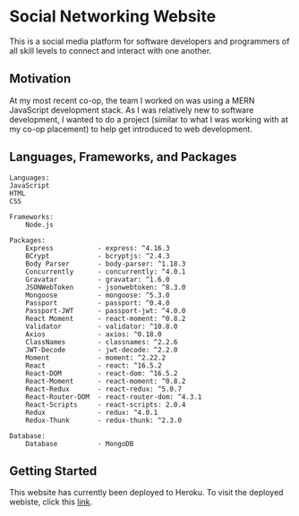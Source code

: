 # Social Networking Website
This is a social media platform for software developers and programmers of all skill levels to connect and interact with one another.

## Motivation
At my most recent co-op, the team I worked on was using a MERN JavaScript development stack. As I was relatively new to software development, I wanted to do a project (similar to what I was working with at my co-op placement) to help get introduced to web development. 

## Languages, Frameworks, and Packages
    Languages:
    JavaScript
    HTML
    CSS
    
    Frameworks: 
        Node.js
  
    Packages:
        Express           - express: ^4.16.3
        BCrypt            - bcryptjs: ^2.4.3
        Body Parser       - body-parser: ^1.18.3
        Concurrently      - concurrently: ^4.0.1
        Gravatar          - gravatar: ^1.6.0
        JSONWebToken      - jsonwebtoken: ^8.3.0
        Mongoose          - mongoose: ^5.3.0
        Passport          - passport: ^0.4.0
        Passport-JWT      - passport-jwt: ^4.0.0
        React Moment      - react-moment: ^0.8.2
        Validator         - validator: ^10.8.0
        Axios             - axios: ^0.18.0
        ClassNames        - classnames: ^2.2.6
        JWT-Decode        - jwt-decode: ^2.2.0
        Moment            - moment: ^2.22.2
        React             - react: ^16.5.2
        React-DOM         - react-dom: ^16.5.2
        React-Moment      - react-moment: ^0.8.2
        React-Redux       - react-redux: ^5.0.7
        React-Router-DOM  - react-router-dom: ^4.3.1
        React-Scripts     - react-scripts: 2.0.4
        Redux             - redux: ^4.0.1
        Redux-Thunk       - redux-thunk: ^2.3.0
    
    Database:
        Database          - MongoDB
        
## Getting Started
This website has currently been deployed to Heroku. To visit the deployed webiste, click this [link](https://social-media-platform.herokuapp.com/).

